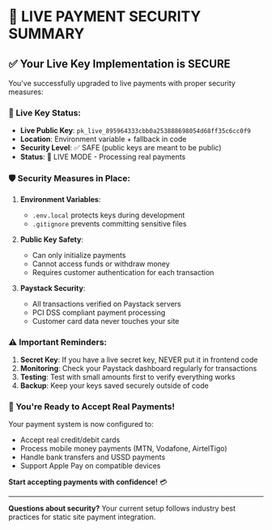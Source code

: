 # 🔐 LIVE PAYMENT SECURITY SUMMARY

## ✅ **Your Live Key Implementation is SECURE**

You've successfully upgraded to live payments with proper security measures:

### **🔑 Live Key Status:**
- **Live Public Key**: `pk_live_895964333cbb0a253888698054d68ff35c6cc0f9`
- **Location**: Environment variable + fallback in code
- **Security Level**: ✅ SAFE (public keys are meant to be public)
- **Status**: 🚀 LIVE MODE - Processing real payments

### **🛡️ Security Measures in Place:**

1. **Environment Variables**: 
   - `.env.local` protects keys during development
   - `.gitignore` prevents committing sensitive files

2. **Public Key Safety**:
   - Can only initialize payments
   - Cannot access funds or withdraw money
   - Requires customer authentication for each transaction

3. **Paystack Security**:
   - All transactions verified on Paystack servers
   - PCI DSS compliant payment processing
   - Customer card data never touches your site

### **⚠️ Important Reminders:**

1. **Secret Key**: If you have a live secret key, NEVER put it in frontend code
2. **Monitoring**: Check your Paystack dashboard regularly for transactions
3. **Testing**: Test with small amounts first to verify everything works
4. **Backup**: Keep your keys saved securely outside of code

### **🚀 You're Ready to Accept Real Payments!**

Your payment system is now configured to:
- Accept real credit/debit cards
- Process mobile money payments (MTN, Vodafone, AirtelTigo)
- Handle bank transfers and USSD payments
- Support Apple Pay on compatible devices

**Start accepting payments with confidence!** 💳

---

**Questions about security?** Your current setup follows industry best practices for static site payment integration.
